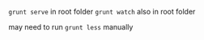 `grunt serve` in root folder
`grunt watch` also in root folder

may need to run `grunt less` manually
